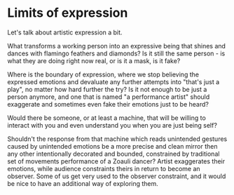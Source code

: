 # Limits of expression

Let's talk about artistic expression a bit.

What transforms a working person into an expressive being that shines and dances with flamingo feathers and diamonds? Is it still the same person - is what they are doing right now real, or is it a mask, is it fake?

Where is the boundary of expression, where we stop believing the expressed emotions and devaluate any further attempts into "that's just a play", no matter how hard further the try? Is it not enough to be just a person anymore, and one that is named "a performance artist" should exaggerate and sometimes even fake their emotions just to be heard?

Would there be someone, or at least a machine, that will be willing to interact with you and even understand you when you are just being self?

Shouldn't the response from that machine which reads unintended gestures caused by unintended emotions be a more precise and clean mirror then any other intentionally decorated and bounded, constrained by traditional set of movements performance of a Zoauli dancer?
Artist exaggerates their emotions, while audience constraints theirs in return to become an observer. Some of us get very used to the observer constraint, and it would be nice to have an additional way of exploring them.


 



  